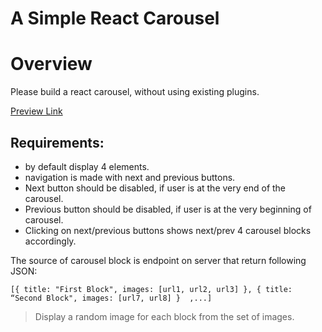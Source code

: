 # A Simple React Carousel


# Overview

Please build a react carousel, without using existing plugins.


[Preview Link](https://www.loom.com/share/d0bc537eb8b146b8ba0d3cfcfb70d891)

## Requirements:
* by default display 4 elements. 
* navigation is made with next and previous buttons. 
* Next button should be disabled, if user is at the very end of the carousel. 
* Previous button should be disabled, if user is at the very beginning of carousel. 
* Clicking on next/previous buttons shows next/prev 4 carousel blocks accordingly. 

The source of carousel block is endpoint on server that return following JSON:

`
  [{
    title: "First Block",
    images: [url1, url2, url3]
  },
{
    title: “Second Block",
    images: [url7, url8]
  } 
  ,...]
`

> Display a random image for each block from the set of images.
